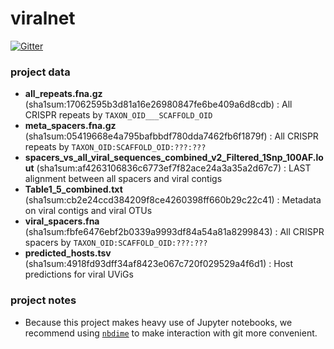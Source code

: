 # viralnet

[![Gitter](https://badges.gitter.im/viralnet/community.svg)](https://gitter.im/viralnet/community?utm_source=badge&utm_medium=badge&utm_campaign=pr-badge&utm_content=badge)

### project data

* **all_repeats.fna.gz**                                                  (sha1sum:17062595b3d81a16e26980847fe6be409a6d8cdb) : All CRISPR repeats by `TAXON_OID___SCAFFOLD_OID`
* **meta_spacers.fna.gz**                                                 (sha1sum:05419668e4a795bafbbdf780dda7462fb6f1879f) : All CRISPR repeats by `TAXON_OID:SCAFFOLD_OID:???:???`
* **spacers_vs_all_viral_sequences_combined_v2_Filtered_1Snp_100AF.lout** (sha1sum:af4263106836c6773ef7f82ace24a3a35a2d67c7) : LAST alignment between all spacers and viral contigs
* **Table1_5_combined.txt**                                               (sha1sum:cb2e24ccd384209f8ce4260398ff660b29c22c41) : Metadata on viral contigs and viral OTUs
* **viral_spacers.fna**                                                   (sha1sum:fbfe6476ebf2b0339a9993df84a54a81a8299843) : All CRISPR spacers by `TAXON_OID:SCAFFOLD_OID:???:???`
* **predicted_hosts.tsv**                                                 (sha1sum:4918fd93dff34af8423e067c720f029529a4f6d1) : Host predictions for viral UViGs

### project notes

* Because this project makes heavy use of Jupyter notebooks, we recommend using [`nbdime`](https://nbdime.readthedocs.io/en/stable/index.html) to make
  interaction with git more convenient.
